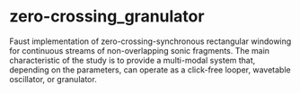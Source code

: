 # zero-crossing_granulator
Faust implementation of zero-crossing-synchronous rectangular windowing for continuous streams of non-overlapping sonic fragments. The main characteristic of the study is to provide a multi-modal system that, depending on the parameters, can operate as a click-free looper, wavetable oscillator, or granulator.
